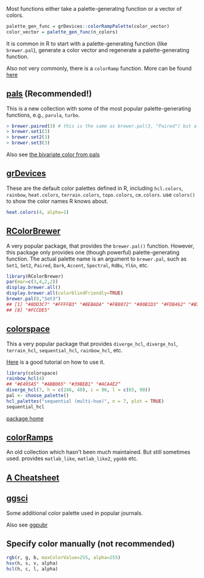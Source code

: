 Most functions either take a palette-generating function or a vector of colors. 

```R
palette_gen_func = grDevices::colorRampPalette(color_vector)
color_vector = palette_gen_func(n_colors)
```

It is common in R to start with a palette-generating function (like `brewer.pal`), generate a color vector and regenerate a palette-generating function.

Also not very commonly, there is a `colorRamp` function. More can be found [here](https://bookdown.org/rdpeng/exdata/plotting-and-color-in-r.html#colorramp)

## [pals](https://cran.r-project.org/web/packages/pals/vignettes/pals_examples.html) (Recommended!)

This is a new collection with some of the most popular palette-generating functions, e.g., `parula`, `turbo`.

```R
> brewer.paired(3) # this is the same as brewer.pal(3, "Paired") but allow more than 12 colors
> brewer.set1(3)
> brewer.set2(3)
> brewer.set3(3)
```

Also see [the bivariate color from pals](https://cran.r-project.org/web/packages/pals/vignettes/bivariate_choropleths.html)

## [grDevices](https://stat.ethz.ch/R-manual/R-devel/library/grDevices/html/palettes.html)

These are the default color palettes defined in R, including `hcl.colors`, `rainbow`, `heat.colors`, `terrain.colors`, `topo.colors`, `cm.colors`. use `colors()` to show the color names R knows about.

```R
heat.colors(4, alpha=1)
```

## [RColorBrewer](http://applied-r.com/rcolorbrewer-palettes/)

A very popular package, that provides the `brewer.pal()` function. However, this package only provides one (though powerful) palette-generating function. The actual palette name is an argument to `brewer.pal`, such as `Set1`, `Set2`, `Paired`, `Dark`, `Accent`, `Spectral`, `RdBu`, `YlGn`, etc.

```R
library(RColorBrewer)
par(mar=c(3,4,2,2))
display.brewer.all()
display.brewer.all(colorblindFriendly=TRUE)
brewer.pal(8,"Set3")
## [1] "#8DD3C7" "#FFFFB3" "#BEBADA" "#FB8072" "#80B1D3" "#FDB462" "#B3DE69"
## [8] "#FCCDE5"
```

## [colorspace](https://cran.r-project.org/web/packages/colorspace/vignettes/colorspace.html)

This a very popular package that provides `diverge_hcl`, `diverge_hsl`, `terrain_hcl`, `sequential_hcl`, `rainbow_hcl`, etc.

[Here](https://colorspace.r-forge.r-project.org/articles/hcl_palettes.html) is a good tutorial on how to use it.

```R
library(colorspace)
rainbow_hcl(4)
## "#E495A5" "#ABB065" "#39BEB1" "#ACA4E2“
diverge_hcl(7, h = c(246, 40), c = 96, l = c(65, 90))
pal <- choose_palette()
hcl_palettes("sequential (multi-hue)", n = 7, plot = TRUE)
sequential_hcl
```

[package home](https://cran.r-project.org/web/packages/RColorBrewer/index.html)

## [colorRamps](https://cran.r-project.org/web/packages/colorRamps/index.html)

An old collection which hasn't been much maintained. But still sometimes used. provides `matlab_like`, `matlab_like2`, `ygobb` etc.

## [A Cheatsheet](https://www.nceas.ucsb.edu/sites/default/files/2020-04/colorPaletteCheatsheet.pdf)

## [ggsci](https://cran.r-project.org/web/packages/ggsci/vignettes/ggsci.html)

Some additional color palette used in popular journals.

Also see [ggpubr](https://rpkgs.datanovia.com/ggpubr/reference/get_palette.html)

## Specify color manually (not recommended)

```R
rgb(r, g, b, maxColorValue=255, alpha=255)
hsv(h, s, v, alpha)
hcl(h, c, l, alpha)
```
